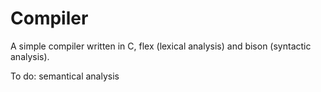 # Compiler
A simple compiler written in C, flex (lexical analysis) and bison (syntactic analysis).

To do:
  semantical analysis
